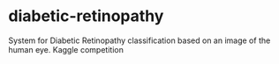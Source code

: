# diabetic-retinopathy
System for Diabetic Retinopathy classification based on an image of the human eye. Kaggle competition
